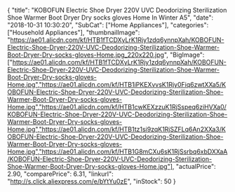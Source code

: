{
	"title": "KOBOFUN Electric Shoe Dryer 220V  UVC Deodorizing Sterilization Shoe Warmer Boot Dryer Dry socks gloves Home In Winter A5",
	"date": "2018-10-31 10:30:20",
	"SubCat": ["Home Appliances"],
	"categories": ["Household Appliances"],
	"thumbnailImage": "https://ae01.alicdn.com/kf/HTB1fTCDXyLrK1Rjy1zdq6ynnpXah/KOBOFUN-Electric-Shoe-Dryer-220V-UVC-Deodorizing-Sterilization-Shoe-Warmer-Boot-Dryer-Dry-socks-gloves-Home.jpg_220x220.jpg",
	"BigImage": ["https://ae01.alicdn.com/kf/HTB1fTCDXyLrK1Rjy1zdq6ynnpXah/KOBOFUN-Electric-Shoe-Dryer-220V-UVC-Deodorizing-Sterilization-Shoe-Warmer-Boot-Dryer-Dry-socks-gloves-Home.jpg","https://ae01.alicdn.com/kf/HTB1iPKEXvvsK1Rjy0Fiq6zwtXXa5/KOBOFUN-Electric-Shoe-Dryer-220V-UVC-Deodorizing-Sterilization-Shoe-Warmer-Boot-Dryer-Dry-socks-gloves-Home.jpg","https://ae01.alicdn.com/kf/HTB1cwKEXzzuK1RjSspeq6ziHVXa0/KOBOFUN-Electric-Shoe-Dryer-220V-UVC-Deodorizing-Sterilization-Shoe-Warmer-Boot-Dryer-Dry-socks-gloves-Home.jpg","https://ae01.alicdn.com/kf/HTB1tz1si9zqK1RjSZFLq6An2XXa3/KOBOFUN-Electric-Shoe-Dryer-220V-UVC-Deodorizing-Sterilization-Shoe-Warmer-Boot-Dryer-Dry-socks-gloves-Home.jpg","https://ae01.alicdn.com/kf/HTB1G8mCXu6sK1RjSsrbq6xbDXXaA/KOBOFUN-Electric-Shoe-Dryer-220V-UVC-Deodorizing-Sterilization-Shoe-Warmer-Boot-Dryer-Dry-socks-gloves-Home.jpg"],
	"actualPrice": 2.90,
	"comparePrice": 6.31,
	"linkurl": "http://s.click.aliexpress.com/e/bYtYu0zE",
	"inStock": 50
}
